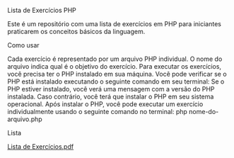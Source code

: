 Lista de Exercícios PHP

Este é um repositório com uma lista de exercícios em PHP para iniciantes praticarem os conceitos básicos da linguagem.

Como usar

Cada exercício é representado por um arquivo PHP individual. O nome do arquivo indica qual é o objetivo do exercício.
Para executar os exercícios, você precisa ter o PHP instalado em sua máquina. Você pode verificar se o PHP está instalado executando o seguinte comando em seu terminal:
Se o PHP estiver instalado, você verá uma mensagem com a versão do PHP instalada. Caso contrário, você terá que instalar o PHP em seu sistema operacional.
Após instalar o PHP, você pode executar um exercício individualmente usando o seguinte comando no terminal: php nome-do-arquivo.php

Lista

[Lista de Exercícios.pdf](https://github.com/WillianSi/lista-de-exerc-cios-PHP/files/10866039/Lista.de.Exercicios.pdf)
